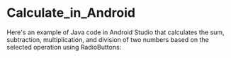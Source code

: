 # Calculate_in_Android
Here's an example of Java code in Android Studio that calculates the sum, subtraction, multiplication, and division of two numbers based on the selected operation using RadioButtons:
